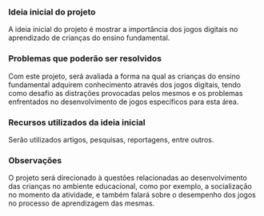 ### Ideia inicial do projeto

A ideia inicial do projeto é mostrar a importância dos jogos digitais no aprendizado de crianças do ensino fundamental. 

### Problemas que poderão ser resolvidos

Com este projeto, será avaliada a forma na qual as crianças do ensino fundamental adquirem conhecimento através dos jogos digitais, tendo como desafio as distrações provocadas pelos mesmos e os problemas enfrentados no desenvolvimento de jogos específicos para esta área. 

### Recursos utilizados da ideia inicial

Serão utilizados artigos, pesquisas, reportagens, entre outros. 

### Observações

O projeto será direcionado à questões relacionadas ao desenvolvimento das crianças no ambiente educacional, como por exemplo, a socialização no momento da atividade, e também falará sobre o desempenho dos jogos no processo de aprendizagem das mesmas. 

